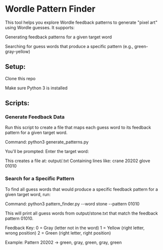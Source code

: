 # Wordle Pattern Finder

This tool helps you explore Wordle feedback patterns to generate "pixel art" using Wordle guesses. It supports:

Generating feedback patterns for a given target word

Searching for guess words that produce a specific pattern (e.g., green-gray-yellow)

## Setup:

Clone this repo

Make sure Python 3 is installed

## Scripts:

### Generate Feedback Data
Run this script to create a file that maps each guess word to its feedback pattern for a given target word.

Command:
python3 generate_patterns.py

You'll be prompted:
Enter the target word:

This creates a file at:
output/<target>.txt
Containing lines like:
crane 20202
glove 01010

### Search for a Specific Pattern
To find all guess words that would produce a specific feedback pattern for a given target word, run:

Command:
python3 pattern_finder.py --word stone --pattern 01010

This will print all guess words from output/stone.txt that match the feedback pattern 01010.

Feedback Key:
0 = Gray (letter not in the word)
1 = Yellow (right letter, wrong position)
2 = Green (right letter, right position)

Example:
Pattern 20202 → green, gray, green, gray, green
